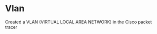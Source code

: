 # Vlan
Created a VLAN (VIRTUAL LOCAL AREA NETWORK) in the Cisco packet tracer
<a href="    https://github.com/namimurali/Vlan/assets/139318303/4fa4f50b-6b7a-4683-a6d5-59a57ce01c78">
